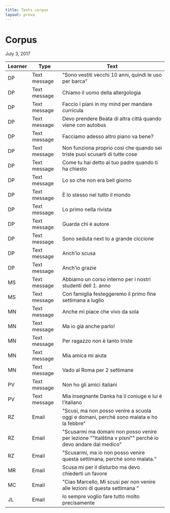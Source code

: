 ```yaml
---
title: Texts corpus
layout: prova
---
```

# Corpus 
July 3, 2017

| Learner | Type         | Text                                                                                                     | 
|---------|--------------|----------------------------------------------------------------------------------------------------------| 
| DP      | Text message | "Sono vestiti vecchi 10 anni, quindi le uso per barca"                                                   | 
| DP      | Text message | Chiamo il uomo della allergologia                                                                        | 
| DP      | Text message | Faccio i piani in my mind per mandare curricula                                                          | 
| DP      | Text message | Devo prendere Beata di altra città quando viene con autobus                                              | 
| DP      | Text message | Facciamo adesso altro piano va bene?                                                                     | 
| DP      | Text message | Non funziona proprio così che quando sei triste puoi scusarti di tutte cose                              | 
| DP      | Text message | Come tu hai detto al tuo padre quando ti ha chiesto                                                      | 
| DP      | Text message | Lo so che non era bell giorno                                                                            | 
| DP      | Text message | È lo stesso nel tutto il mondo                                                                           | 
| DP      | Text message | Lo primo nella rivista                                                                                   | 
| DP      | Text message | Guarda chi è autore                                                                                      | 
| DP      | Text message | Sono seduta next to a grande ciccione                                                                    | 
| DP      | Text message | Anch’io scusa                                                                                            | 
| DP      | Text message | Anch’io grazie                                                                                           | 
| MS      | Text message | Abbiamo un corso interno per i nostri studenti dell 1. anno                                              | 
| MS      | Text message | Con famiglia festeggeremo il primo fine settimana a luglio                                               | 
| MN      | Text message | Anche mi piace che vivo da sola                                                                          | 
| MN      | Text message | Ma io già anche parlo!                                                                                   | 
| MN      | Text message | Per ragazzo non è tanto triste                                                                           | 
| MN      | Text message | Mia amica mi aiuta                                                                                       | 
| MN      | Text message | Vado al Roma per 2 settimane                                                                             | 
| PV      | Text message | Non ho gli amici italiani                                                                                | 
| PV      | Text message | Mia insegnante Danka ha il coniuge e lui è l’italiano                                                    | 
| RZ      | Email        | "Scusi, ma non posso venire a scuola oggi e domani, perchè sono malata e ho la febbre"                   | 
| RZ      | Email        | "Scusarmi ma domani non posso venire per lezione ""Italština v písni"" perchè io devo andare dal medico" | 
| RZ      | Email        | "Scusarmi, ma io non posso venire questa settimana, perché sono malata."                                 | 
| MR      | Email        | Scusa mi per il disturbo ma devo chiederti un favore                                                     | 
| MC      | Email        | "Ciao Marcello, Mi scusi per non venire alle lezioni di questa settimana "                               | 
| JL      | Email        | Io sempre voglio fare tutto molto precisamente                                                           | 

